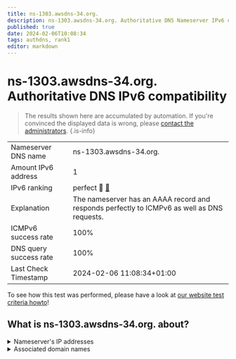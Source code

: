 ```yaml
---
title: ns-1303.awsdns-34.org.
description: ns-1303.awsdns-34.org. Authoritative DNS Nameserver IPv6 compatibility
published: true
date: 2024-02-06T10:08:34
tags: authdns, rank1
editor: markdown
---
```


# ns-1303.awsdns-34.org. Authoritative DNS IPv6 compatibility

> The results shown here are accumulated by automation. If you're convinced the displayed data is wrong, please [contact the administrators](/howto/chat). 
{.is-info}




|   |   |
| - | - |
| Nameserver DNS name | ns-1303.awsdns-34.org.
| Amount IPv6 address | 1
| IPv6 ranking | perfect :1st_place_medal: [🔗](/howto/ranking) |
| Explanation | The nameserver has an AAAA record and responds perfectly to ICMPv6 as well as DNS requests. |
| ICMPv6 success rate | 100%|
| DNS query success rate | 100% |
| Last Check Timestamp | 2024-02-06 11:08:34+01:00 |

To see how this test was performed, please have a look at [our website test criteria howto](/howto/testcriteria/authdns)!


## What is ns-1303.awsdns-34.org. about?




<details>
<summary>Nameserver's IP addresses</summary>

2600:9000:5305:1700::1

</details>



<details>
<summary>Associated domain names</summary>

soundcloud.com

</details>
